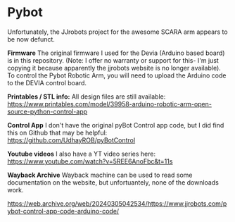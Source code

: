 # Pybot

Unfortunately, the JJrobots project for the awesome SCARA arm appears to be now defunct. 

**Firmware**
The original firmware I used for the Devia (Arduino based board) is in this repository. (Note: I offer no warranty or support for this- I'm just copying it because apparently the jjrobots website is no longer available). To control the Pybot Robotic Arm, you will need to upload the Arduino code to the DEVIA control board. 

**Printables / STL info:**
All design files are still available: https://www.printables.com/model/39958-arduino-robotic-arm-open-source-python-control-app

**Control App**
I don't have the original pyBot Control app code, but I did find this on Github that may be helpful: https://github.com/UdhayROB/pyBotControl

**Youtube videos**
I also have a YT video series here: https://www.youtube.com/watch?v=5REE6AnoFbc&t=11s

**Wayback Archive**
Wayback machine can be used to read some documentation on the website, but unfortuantely, none of the downloads work.

https://web.archive.org/web/20240305042534/https://www.jjrobots.com/pybot-control-app-code-arduino-code/


